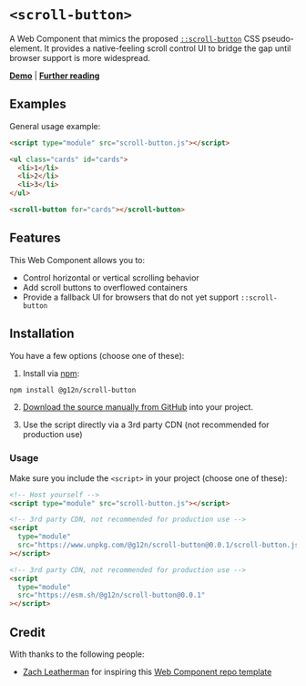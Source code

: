 # `<scroll-button>`

A Web Component that mimics the proposed [`::scroll-button`](https://developer.mozilla.org/en-US/docs/Web/CSS/::scroll-button) CSS pseudo-element. It provides a native-feeling scroll control UI to bridge the gap until browser support is more widespread.

[**Demo**](https://github.com/g12n/scroll-button#readme) | [**Further reading**](https://gehrmann-design.de)


## Examples

General usage example:

```html
<script type="module" src="scroll-button.js"></script>

<ul class="cards" id="cards">
  <li>1</li>
  <li>2</li>
  <li>3</li>
</ul>

<scroll-button for="cards"></scroll-button>
```

## Features

This Web Component allows you to:

- Control horizontal or vertical scrolling behavior
- Add scroll buttons to overflowed containers
- Provide a fallback UI for browsers that do not yet support `::scroll-button`

## Installation

You have a few options (choose one of these):

1. Install via [npm](https://www.npmjs.com/package/@g12n/scroll-button):

```bash
npm install @g12n/scroll-button
```

2. [Download the source manually from GitHub](https://github.com/g12n/scroll-button/releases) into your project.

3. Use the script directly via a 3rd party CDN (not recommended for production use)

### Usage

Make sure you include the `<script>` in your project (choose one of these):

```html
<!-- Host yourself -->
<script type="module" src="scroll-button.js"></script>
```

```html
<!-- 3rd party CDN, not recommended for production use -->
<script
  type="module"
  src="https://www.unpkg.com/@g12n/scroll-button@0.0.1/scroll-button.js"
></script>
```

```html
<!-- 3rd party CDN, not recommended for production use -->
<script
  type="module"
  src="https://esm.sh/@g12n/scroll-button@0.0.1"
></script>
```

## Credit

With thanks to the following people:

- [Zach Leatherman](https://zachleat.com) for inspiring this [Web Component repo template](https://github.com/daviddarnes/component-template)

